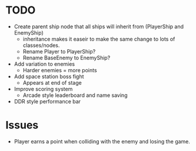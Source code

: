 # TODO

- Create parent ship node that all ships will  inherit from (PlayerShip and EnemyShip)
	- inheritance makes it easeir to make the same change to lots of classes/nodes.
	- Rename Player to PlayerShip?
	- Rename BaseEnemy to EnemyShip?
- Add variation to enemies
  - Harder enemies = more points
- Add space station boss fight
  - Appears at end of stage
- Improve scoring system
  - Arcade style leaderboard and name saving
- DDR style performance bar

# Issues

- Player earns a point when colliding with the enemy and losing the game.